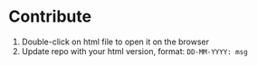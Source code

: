 # Contribute

1. Double-click on html file to open it on the browser
2. Update repo with your html version, format: `DD-MM-YYYY: msg`

